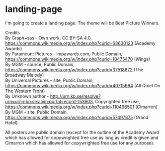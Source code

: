 # landing-page  
I'm going to create a landing page. The theme will be Best Picture Winners.  
  
Credits  
By Graph+sas - Own work, CC BY-SA 4.0, https://commons.wikimedia.org/w/index.php?curid=68630123 (Academy Awards)  
By Paramount Pictures - impawards.com, Public Domain, https://commons.wikimedia.org/w/index.php?curid=10475470 (Wings)  
By MGM - source, Public Domain, https://commons.wikimedia.org/w/index.php?curid=37518672 (The Broadway Melody)  
By Universal Pictures - site, Public Domain, https://commons.wikimedia.org/w/index.php?curid=40715664 (All Quiet On The Western Front)  
By Unknown author - http://urn.kb.se/resolve?urn=urn:nbn:se:alvin:portal:record-153603, Copyrighted free use, https://commons.wikimedia.org/w/index.php?curid=110496501 (Cimarron)  
By MGM - site, Public Domain, https://commons.wikimedia.org/w/index.php?curid=57497875 (Grand Hotel)  
  
All posters are public domain (except for the outline of the Academy Award which has allowed for copywrighted free use as long as credit is given and Cimarron which has allowed for copywrighted free use for any purpose).  
